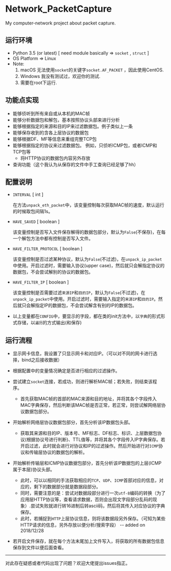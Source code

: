 # Network_PacketCapture
My computer-network project about packet capture. 

## 运行环境
+ Python 3.5 (or latest)        [ need module basically => `socket` ,  `struct` ]
+ OS Platform   =>   Linux
+ Note:  
    1. macOS 无法使用`socket`的关键字`socket.AF_PACKET` ，因此使用CentOS.
    2. Windows 我没有测试过，欢迎你的测试.
    3. 需要在root下运行.

## 功能点实现
+ 能够侦听到所有来自或从本机的MAC帧
+ 能够分析数据包和解包，基本按照协议头部来进行分析
+ 能够根据指定的来源和目的IP来过滤数据包。例子类似上一条
+ 能够保存收到的含各上层协议的数据包
+ 能够根据DF、MF等信息来重组完整TCP包
+ 能够根据指定的协议来过滤数据包。 例如，只侦听ICMP包，或者ICMP和TCP包等
    + 将HTTP协议的数据包内容另外存放
+ 查询功能（这个我认为从保存的文件中手工查询已经足够了hh）

## 配置说明
+ `INTERVAL`  [ int ]

    在方法`unpack_eth_packet`中，该变量控制每次获取MAC帧的速度，默认运行的时候取包间隔1s。
    
+ `HAVE_SAVED`  [ boolean ]

    该变量控制是否写入文件保存解得的数据包部分，默认为`False`(不保存)，在每一个解包方法中都有控制是否写入文件。
    
+ `HAVE_FILTER_PROTOCOL`  [ boolean ]

    该变量控制是否过滤某种协议，默认为`False`(不过滤)，在`unpack_ip_packet`中使用。开启过滤时，需要输入协议(upper case)，然后就只会解指定协议的数据包，不会尝试解别的协议的数据包。
    
+ `HAVE_FILTER_IP`  [ boolean ]

    该变量控制是否需要过滤`来源IP`和`目的IP`，默认为`False`(不过滤)，在`unpack_ip_packet`中使用。开启过滤时，需要输入指定的`来源IP`和`目的IP`。然后就只会解指定IP的数据包，不会尝试解含有别的IP的数据包。
    
+ 以上变量都在`CONFIG`中，要显示的字段，都在类的init方法中，以`字典`的形式形式存储，以`遍历`的方式输出(和保存)

## 运行流程
+ 显示网卡信息，我设置了只显示网卡和对应IP。（可以对不同的网卡进行选择，bind之后接收数据）

+ 根据配置中的变量情况确定是否进行相应的过滤操作。 

+ 尝试建立`socket`连接，若成功，则进行解析MAC帧；若失败，则结束该程序。
    + 首先获取MAC帧的首部的MAC来源和目的地址，并将其各个字段传入MAC字典保存，然后判断该MAC帧是否正常，若正常，则尝试解网络层协议数据包部分。

+ 开始解析网络层协议数据包部分，首先分析该IP数据包头部。
    + 获取其来源和目的IP、版本号、MF标志、DF标志、标识、上层数据包协议(根据协议号进行判断)、TTL值等，并将其各个字段传入IP字典保存。若开启过滤，此时就会进行对协议和IP的过滤操作。然后开始进行对`ICMP`协议和传输层协议的数据包的解析。

+ 开始解析传输层和ICMP协议数据包部分，首先分析该IP数据包的上层(ICMP属于本层)协议头部。
    + 此时，可以以相同的手法获取相应的`TCP`、`UDP`、`ICMP`首部对应的信息，对应的，剩下的数据部分就是数据段部分。
    + 同时，需要注意的是：尝试对数据段部分进行一次`utf-8`编码的转换（为了应用层HTTP协议等，查看请求数据，否则会出现文字段部分乱码的现象）.尝试失败就进行转16进制后转ascii码，然后将其传入对应协议的字典保存。
    + 此时，若捕捉到`HTTP`上层协议信息，则将该数据段另外保存。（可知为某些HTTP请求的信息，另外存放以便分析/搜索字段） -- added on 2018/12/28

+ 若开启文件保存，就在每个方法末尾加上文件写入，将获取的所有数据包信息保存到文件以便后面查看。

--- 

对此存在疑惑或者代码出现了问题？欢迎大佬提出issues指正。



    

